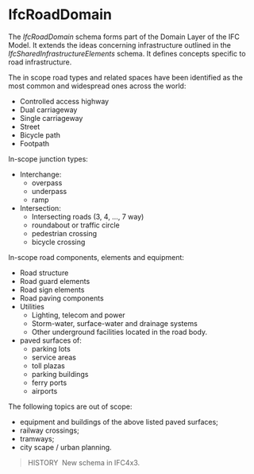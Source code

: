 IfcRoadDomain
=============

The _IfcRoadDomain_ schema forms part of the Domain Layer of the IFC Model. It extends the ideas concerning infrastructure outlined in the _IfcSharedInfrastructureElements_ schema. It defines concepts specific to road infrastructure.

The in scope road types and related spaces have been identified as the most common and widespread ones across the world: 

- Controlled access highway
- Dual carriageway
- Single carriageway
- Street
- Bicycle path
- Footpath

In-scope junction types:
- Interchange:
  - overpass
  - underpass
  - ramp
- Intersection:
  - Intersecting roads (3, 4, …, 7 way)
  - roundabout or traffic circle
  - pedestrian crossing
  - bicycle crossing

In-scope road components, elements and equipment:

- Road structure
- Road guard elements
- Road sign elements
- Road paving components
- Utilities
  - Lighting, telecom and power
  - Storm-water, surface-water and drainage systems
  - Other underground facilities located in the road body.
- paved surfaces of:
  - parking lots
  - service areas
  - toll plazas
  - parking buildings
  - ferry ports
  - airports

The following topics are out of scope:

- equipment and buildings of the above listed paved surfaces;
- railway crossings;
- tramways;
- city scape / urban planning.

> HISTORY&nbsp; New schema in IFC4x3.
